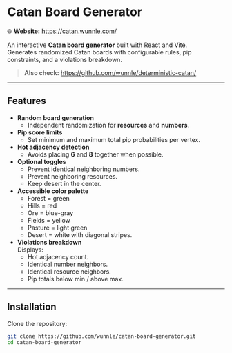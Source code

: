 # Catan Board Generator

🌐 **Website:** https://catan.wunnle.com/

An interactive **Catan board generator** built with React and Vite.  
Generates randomized Catan boards with configurable rules, pip constraints, and a violations breakdown.

> **Also check:** https://github.com/wunnle/deterministic-catan/

---

## Features

- **Random board generation**  
  - Independent randomization for **resources** and **numbers**.
- **Pip score limits**  
  - Set minimum and maximum total pip probabilities per vertex.
- **Hot adjacency detection**  
  - Avoids placing **6** and **8** together when possible.
- **Optional toggles**  
  - Prevent identical neighboring numbers.
  - Prevent neighboring resources.
  - Keep desert in the center.
- **Accessible color palette**  
  - Forest = green  
  - Hills = red  
  - Ore = blue-gray  
  - Fields = yellow  
  - Pasture = light green  
  - Desert = white with diagonal stripes.
- **Violations breakdown**  
  Displays:
  - Hot adjacency count.
  - Identical number neighbors.
  - Identical resource neighbors.
  - Pip totals below min / above max.

---

## Installation

Clone the repository:

```bash
git clone https://github.com/wunnle/catan-board-generator.git
cd catan-board-generator
